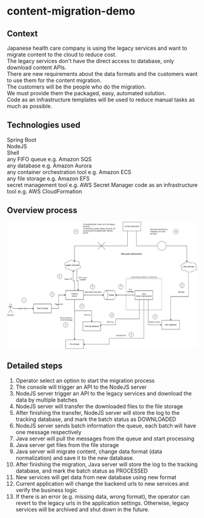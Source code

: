 # content-migration-demo

## Context
Japanese health care company is using the legacy services and want to migrate content to the cloud to reduce cost.   
The legacy services don't have the direct access to database, only download content APIs.   
There are new requirements about the data formats and the customers want to use them for the content migration.  
The customers will be the people who do the migration.  
We must provide them the packaged, easy, automated solution.  
Code as an infrastructure templates will be used to reduce manual tasks as much as possible.   

## Technologies used
Spring Boot  
NodeJS  
Shell  
any FIFO queue e.g. Amazon SQS  
any database e.g. Amazon Aurora  
any container orchestration tool e.g. Amazon ECS  
any file storage e.g. Amazon EFS  
secret management tool e.g. AWS Secret Manager
code as an infrastructure tool e.g. AWS CloudFormation

## Overview process
![This is an image](overview.png)

## Detailed steps
1. Operator select an option to start the migration process
2. The console will trigger an API to the NodeJS server
3. NodeJS server trigger an API to the legacy services and download the data by multiple batches
4. NodeJS server will transfer the downloaded files to the file storage
5. After finishing the transfer, NodeJS server will store the log to the tracking database, and mark the batch status as DOWNLOADED
6. NodeJS server sends batch information the queue, each batch will have one message respectively
7. Java server will pull the messages from the queue and start processing
8. Java server get files from the file storage
9. Java server will migrate content, change data format (data normalization) and save it to the new database.
10. After finishing the migration, Java server will store the log to the tracking database, and mark the batch status as PROCESSED
11. New services will get data from new database using new format
12. Current application will change the backend urls to new services and verify the business logic
13. If there is an error (e.g. missing data, wrong format), the operator can revert to the legacy urls in the application settings. Otherwise, legacy services will be archived and shut down in the future.


